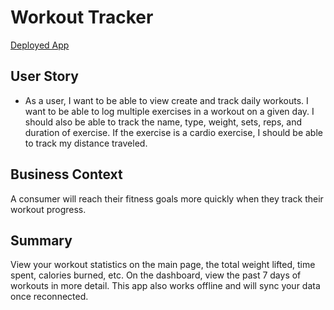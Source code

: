 # Workout Tracker

[Deployed App](https://workout-jb.herokuapp.com/?id=611f0b4ccf152b03b8ac3506)

## User Story

* As a user, I want to be able to view create and track daily workouts. I want to be able to log multiple exercises in a workout on a given day. I should also be able to track the name, type, weight, sets, reps, and duration of exercise. If the exercise is a cardio exercise, I should be able to track my distance traveled.

## Business Context

A consumer will reach their fitness goals more quickly when they track their workout progress.

## Summary

View your workout statistics on the main page, the total weight lifted, time spent, calories burned, etc. On the dashboard, view the past 7 days of workouts in more detail. This app also works offline and will sync your data once reconnected.